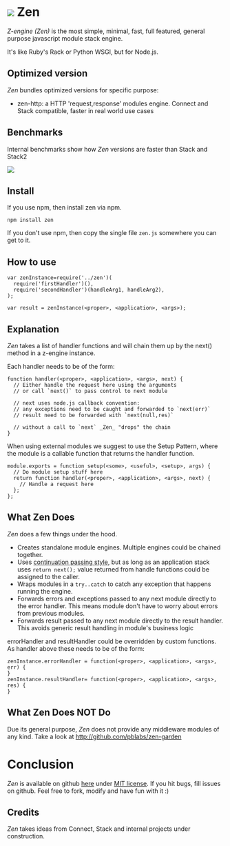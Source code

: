 # <img src="https://github.com/pblabs/zen/raw/master/logo.png"> Zen

_Z-engine (Zen)_ is the most simple, minimal, fast, full featured, general purpose javascript module stack engine.

It's like Ruby's Rack or Python WSGI, but for Node.js.

## Optimized version

_Zen_ bundles optimized versions for specific purpose:

 - zen-http: a HTTP 'request,response' modules engine. Connect and Stack compatible, faster in real world use cases  

## Benchmarks

Internal benchmarks show how _Zen_ versions are faster than Stack and Stack2

<img src="https://github.com/pblabs/zen/raw/master/results.png">

## Install

If you use npm, then install zen via npm. 

    npm install zen

If you don't use npm, then copy the single file `zen.js` somewhere you can get to it.   

## How to use

	var zenInstance=require('../zen')(
	  require('firstHandler')(),
      require('secondHandler')(handleArg1, handleArg2),
	);
	
	var result = zenInstance(<proper>, <application>, <args>); 

## Explanation

_Zen_ takes a list of handler functions and will chain them up by the next() method in a z-engine instance. 

Each handler needs to be of the form:

    function handler(<proper>, <application>, <args>, next) {
      // Either handle the request here using the arguments
      // or call `next()` to pass control to next module

	  // next uses node.js callback convention: 
      // any exceptions need to be caught and forwarded to `next(err)`
	  // result need to be forwarded with `next(null,res)`	

	  // without a call to `next` _Zen_ "drops" the chain  
    }


When using external modules we suggest to use the Setup Pattern, where the module is a callable function that returns the handler function.  

    module.exports = function setup(<some>, <useful>, <setup>, args) {
      // Do module setup stuff here
      return function handler(<proper>, <application>, <args>, next) {
        // Handle a request here
      };
    };

## What Zen Does

_Zen_ does a few things under the hood.

 - Creates standalone module engines. Multiple engines could be chained together.
 - Uses <a href='http://en.wikipedia.org/wiki/Continuation-passing_style'>continuation passing style</a>, but as long as an application stack uses `return next();` value returned from handle functions could be assigned to the caller.  
 - Wraps modules in a `try..catch` to catch any exception that happens running the engine.
 - Forwards errors and exceptions passed to any next module directly to the error handler.  This means module don't have to worry about errors from previous modules.
 - Forwards result passed to any next module directly to the result handler. This avoids generic result handling in module's business logic  

errorHandler and resultHandler could be overridden by custom functions. As handler above these needs to be of the form:

	zenInstance.errorHandler = function(<proper>, <application>, <args>, err) {
	}
	zenInstance.resultHandler= function(<proper>, <application>, <args>, res) {
	}

## What Zen Does NOT Do

Due its general purpose, _Zen_ does not provide any middleware modules of any kind. Take a look at http://github.com/pblabs/zen-garden 

# Conclusion

_Zen_ is available on github <a href='https://github.com/plabs/zen'>here</a>
under <a href='https://github.com/plabs/zen/blob/master/MIT-LICENSE.txt'>MIT license</a>.
If you hit bugs, fill issues on github.
Feel free to fork, modify and have fun with it :)

## Credits

_Zen_ takes ideas from Connect, Stack and internal projects under construction. 
